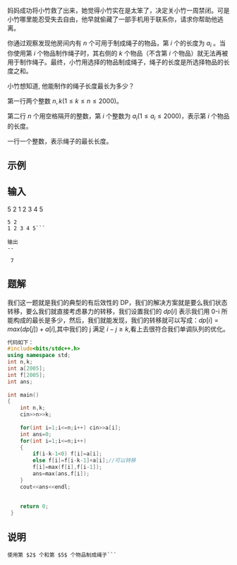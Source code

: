 妈妈成功将小竹救了出来，她觉得小竹实在是太笨了，决定关小竹一周禁闭。可是小竹哪里能忍受失去自由，他早就偷藏了一部手机用于联系你，请求你帮助他逃离。  
  
你通过观察发现他房间内有 $n$ 个可用于制成绳子的物品，第 $i$ 个的长度为 $a_i$ 。当你使用第 $i$ 个物品制作绳子时，其右侧的 $k$ 个物品（不含第 $i$ 个物品）就无法再被用于制作绳子。最终，小竹用选择的物品制成绳子，绳子的长度是所选择物品的长度之和。  
  
小竹想知道, 他能制作的绳子长度最长为多少？

第一行两个整数 $n,k(1 \le k\le n \le 2000)$。  
  
第二行 $n$ 个用空格隔开的整数，第 $i$ 个整数为 $a_i(1 \le a_i \le 2000)$，表示第 $i$ 个物品的长度。

一行一个整数，表示绳子的最长长度。

## 示例
输入
--

 5 2 1 2 3 4 5

```
5 2
1 2 3 4 5```

输出
--

 7

```

## 题解
我们这一题就是我们的典型的有后效性的 DP，我们的解决方案就是要么我们状态转移，要么我们就直接考虑暴力的转移，我们设置我们的 $dp[i]$ 表示我们用 0-i 所能构成的最长是多少，然后，我们就能发现，我们的转移就可以写成：$dp[i]=max(dp[j])+a[i]$,其中我们的 j 满足 $i-j\geq k$,看上去很符合我们单调队列的优化。

```cpp
代码如下：
#include<bits/stdc++.h>
using namespace std;
int n,k;
int a[2005];
int f[2005];
int ans;
 
int main()
{
    int n,k;
    cin>>n>>k;
   
    for(int i=1;i<=n;i++) cin>>a[i];
    int ans=0;
    for(int i=1;i<=n;i++)
    {
        if(i-k-1<0) f[i]=a[i];
        else f[i]=f[i-k-1]+a[i];//可以转移
        f[i]=max(f[i],f[i-1]);
        ans=max(ans,f[i]);
    }
    cout<<ans<<endl;
    
      
    return 0;
 }
```

说明
--

```
使用第 $2$ 个和第 $5$ 个物品制成绳子```